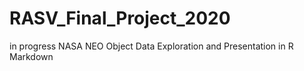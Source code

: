 # RASV_Final_Project_2020
in progress NASA NEO Object Data Exploration and Presentation in R Markdown

